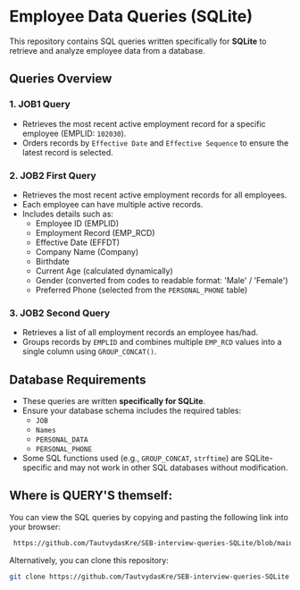 # Employee Data Queries (SQLite)

This repository contains SQL queries written specifically for **SQLite** to retrieve and analyze employee data from a database.

## Queries Overview

### 1. **JOB1 Query**
- Retrieves the most recent active employment record for a specific employee (EMPLID: `102030`).
- Orders records by `Effective Date` and `Effective Sequence` to ensure the latest record is selected.

### 2. **JOB2 First Query**
- Retrieves the most recent active employment records for all employees.
- Each employee can have multiple active records.
- Includes details such as:
  - Employee ID (EMPLID)
  - Employment Record (EMP_RCD)
  - Effective Date (EFFDT)
  - Company Name (Company)
  - Birthdate
  - Current Age (calculated dynamically)
  - Gender (converted from codes to readable format: 'Male' / 'Female')
  - Preferred Phone (selected from the `PERSONAL_PHONE` table)

### 3. **JOB2 Second Query**
- Retrieves a list of all employment records an employee has/had.
- Groups records by `EMPLID` and combines multiple `EMP_RCD` values into a single column using `GROUP_CONCAT()`.

## Database Requirements
- These queries are written **specifically for SQLite**.
- Ensure your database schema includes the required tables:
  - `JOB`
  - `Names`
  - `PERSONAL_DATA`
  - `PERSONAL_PHONE`
- Some SQL functions used (e.g., `GROUP_CONCAT`, `strftime`) are SQLite-specific and may not work in other SQL databases without modification.

## Where is QUERY'S themself:
You can view the SQL queries by copying and pasting the following link into your browser:
  ```sh
   https://github.com/TautvydasKre/SEB-interview-queries-SQLite/blob/main/employee_queries.sql
  ```
Alternatively, you can clone this repository:
   ```sh
   git clone https://github.com/TautvydasKre/SEB-interview-queries-SQLite
   ```
